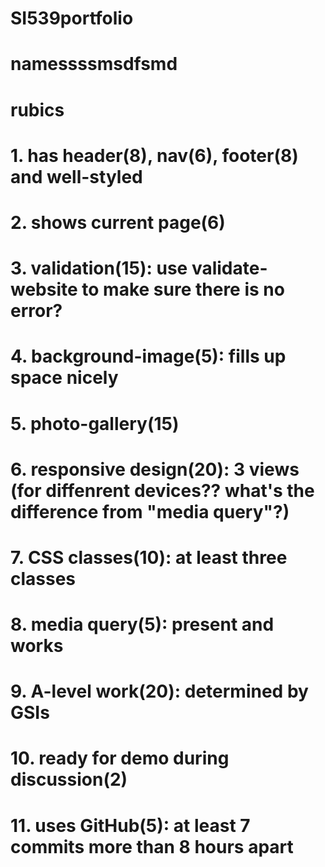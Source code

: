 # SI539portfolio
# namessssmsdfsmd
# rubics
# 1. has header(8), nav(6), footer(8) and well-styled
# 2. shows current page(6)
# 3. validation(15): use validate-website to make sure there is no error?
# 4. background-image(5): fills up space nicely
# 5. photo-gallery(15)
# 6. responsive design(20): 3 views (for diffenrent devices?? what's the difference from "media query"?)
# 7. CSS classes(10): at least three classes
# 8. media query(5): present and works
# 9. A-level work(20): determined by GSIs
# 10. ready for demo during discussion(2)
# 11. uses GitHub(5): at least 7 commits more than 8 hours apart

